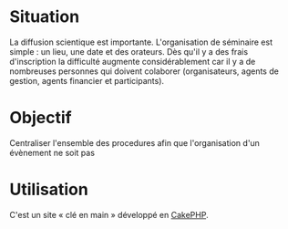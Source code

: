 # Situation #

La diffusion scientique est importante. L'organisation de séminaire est simple : un lieu, une date et des orateurs.
Dès qu'il y a des frais d'inscription la difficulté augmente considérablement car il y a de nombreuses personnes qui doivent colaborer (organisateurs, agents de gestion, agents financier et participants).

# Objectif #

Centraliser l'ensemble des procedures afin que l'organisation d'un évènement ne soit pas 

# Utilisation #

C'est un site « clé en main » développé en [CakePHP](http://www.cakephp.org).


